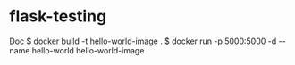 # flask-testing

Doc
$ docker build -t hello-world-image .
$ docker run  -p 5000:5000 -d  --name hello-world hello-world-image